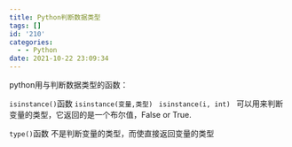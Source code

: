 ```yaml
---
title: Python判断数据类型
tags: []
id: '210'
categories:
  - - Python
date: 2021-10-22 23:09:34
---
```


python用与判断数据类型的函数：

`isinstance()`函数 
`isinstance(变量,类型) `
`isinstance(i, int) `
可以用来判断变量的类型，它返回的是一个布尔值，False or True.

`type()`函数 
不是判断变量的类型，而使直接返回变量的类型